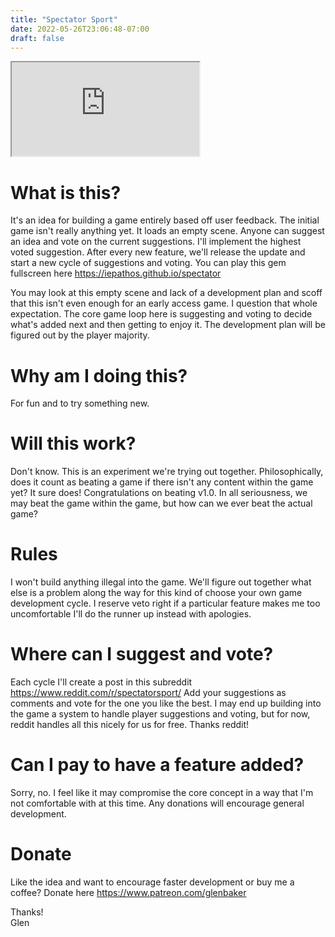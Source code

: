```yaml
---
title: "Spectator Sport"
date: 2022-05-26T23:06:48-07:00
draft: false
---
```


<iframe src="https://iepathos.github.io/spectator/index.html"></iframe>

# What is this?

It's an idea for building a game entirely based off user feedback.  The initial game isn't really anything yet.  It loads an empty scene.  Anyone can suggest an idea and vote on the current suggestions.  I'll implement the highest voted suggestion.  After every new feature, we'll release the update and start a new cycle of suggestions and voting.  You can play this gem fullscreen here https://iepathos.github.io/spectator

You may look at this empty scene and lack of a development plan and scoff that this isn't even enough for an early access game.  I question that whole expectation.  The core game loop here is suggesting and voting to decide what's added next and then getting to enjoy it.  The development plan will be figured out by the player majority.


# Why am I doing this?

For fun and to try something new.


# Will this work?

Don't know.  This is an experiment we're trying out together.  Philosophically, does it count as beating a game if there isn't any content within the game yet?  It sure does!  Congratulations on beating v1.0.  In all seriousness, we may beat the game within the game, but how can we ever beat the actual game?


# Rules

I won't build anything illegal into the game.  We'll figure out together what else is a problem along the way for this kind of choose your own game development cycle.  I reserve veto right if a particular feature makes me too uncomfortable I'll do the runner up instead with apologies.


# Where can I suggest and vote?

Each cycle I'll create a post in this subreddit https://www.reddit.com/r/spectatorsport/  Add your suggestions as comments and vote for the one you like the best.  I may end up building into the game a system to handle player suggestions and voting, but for now, reddit handles all this nicely for us for free.  Thanks reddit!  


# Can I pay to have a feature added?

Sorry, no.  I feel like it may compromise the core concept in a way that I'm not comfortable with at this time.  Any donations will encourage general development.


# Donate

Like the idea and want to encourage faster development or buy me a coffee?  Donate here https://www.patreon.com/glenbaker

Thanks! <br>
Glen
